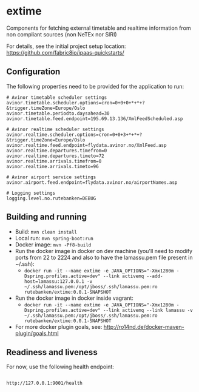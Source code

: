 # extime

Components for fetching external timetable and realtime information from non compliant sources (non NeTEx nor SIRI)

For details, see the
initial project setup location:
  https://github.com/fabric8io/ipaas-quickstarts/

## Configuration

The following properties need to be provided for the application to run:

```
# Avinor timetable scheduler settings
avinor.timetable.scheduler.options=cron=0+0+0+*+*+?&trigger.timeZone=Europe/Oslo
avinor.timetable.periodto.daysahead=30
avinor.timetable.feed.endpoint=195.69.13.136/XmlFeedScheduled.asp

# Avinor realtime scheduler settings
avinor.realtime.scheduler.options=cron=0+0+3+*+*+?&trigger.timeZone=Europe/Oslo
avinor.realtime.feed.endpoint=flydata.avinor.no/XmlFeed.asp
avinor.realtime.departures.timefrom=0
avinor.realtime.departures.timeto=72
avinor.realtime.arrivals.timefrom=0
avinor.realtime.arrivals.timeto=96

# Avinor airport service settings
avinor.airport.feed.endpoint=flydata.avinor.no/airportNames.asp

# Logging settings
logging.level.no.rutebanken=DEBUG

```

## Building and running

* Build: `mvn clean install`
* Local run: `mvn spring-boot:run`
* Docker image: `mvn -Pf8-build`
* Run the docker image in docker on dev machine (you'll need to modify ports from 22 to 2224 and also to have the lamassu.pem file present in ~/.ssh):
     * `docker run -it --name extime -e JAVA_OPTIONS="-Xmx1280m -Dspring.profiles.active=dev" --link activemq --add-host=lamassu:127.0.0.1 -v ~/.ssh/lamassu.pem:/opt/jboss/.ssh/lamassu.pem:ro rutebanken/extime:0.0.1-SNAPSHOT`
* Run the docker image in docker inside vagrant:
     * `docker run -it --name extime -e JAVA_OPTIONS="-Xmx1280m -Dspring.profiles.active=dev" --link activemq --link lamassu -v ~/.ssh/lamassu.pem:/opt/jboss/.ssh/lamassu.pem:ro rutebanken/extime:0.0.1-SNAPSHOT`
* For more docker plugin goals, see: http://ro14nd.de/docker-maven-plugin/goals.html

## Readiness and liveness

For now, use the following health endpoint:

```

http://127.0.0.1:9001/health

```